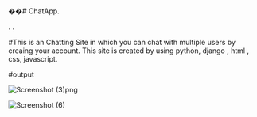 ��#   C h a t A p p .

.
.

#This is an Chatting Site in which you can chat with multiple users by creaing your account.
This site is created by using python, django , html , css, javascript.

#output


![Screenshot (3)](https://github.com/shivamnegi305/ChatApp/assets/125632146/e4d17e0a-e7b1-45f7-9dbe-ea9dffeb7227)png





![Screenshot (6)](https://github.com/shivamnegi305/ChatApp/assets/125632146/5604b09a-8b8c-4cb5-b41e-8dfa2da05bc7)
